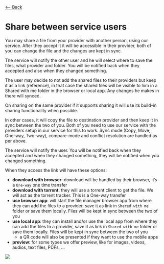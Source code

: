 [⟵ Back](../features.md#features)

# Share between service users

You may share a file from your provider with another person, using our service. After they accept it it will be accessible in their provider, both of you can change the file and the changes are kept in sync.

The service will notify the other user and he will select where to save the files, what provider and folder. You will be notified back when they accepted and also when they changed something.

The user may decide to not add the shared files to their providers but keep it as a link (reference), in that case the shared files will be visible to him in a Shared with me folder in the browser or local app. Any changes he makes in there will synced.

On sharing on the same provider if it supports sharing it will use its build-in sharing functionality when possible.

In other cases, it will copy the file to destination provider and then keep it in sync between the two of you. Both of you need to use our service with the providers setup in our service for this to work. Sync mode (Copy, Move, One-way, Two-way), compare-mode and conflict resolution are handled as per above.

The service will notify the user. You will be notified back when they accepted and when they changed something, they will be notified when you changed something.

When they access the link will have these options:
- **download with browser**: download will be handled by their browser, it’s a `One-way` one time transfer
- **download with torrent**: they will use a torrent client to get the file. We will act as the torrent tracker. This is a One-way transfer
- **use browser app**: will start the file manager browser app from where they can add the files to a provider, save it as link in `Shared with me` folder or save them locally. Files will be kept in sync between the two of you
- **use local app**: they can install and/or use the local app from where they can add the files to a provider, save it as link in `Shared with me` folder or save them locally. Files will be kept in sync between the two of you
    - a QR code will also be presented if they want to use the mobile apps
- **preview**: for some types we offer preview, like for images, videos, audios, text files, PDFs, ...

![](https://github.com/radumarias/syncoxiders/blob/main/website/resources/diagram-share-provider.png?raw=true)
